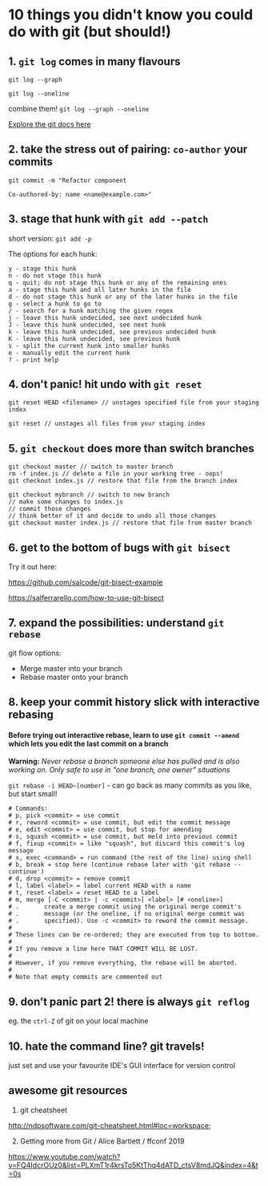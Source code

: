 # 10 things you didn't know you could do with git (but should!)

## 1. `git log` comes in many flavours
`git log --graph`

`git log --oneline`

combine them! `git log --graph --oneline`

[Explore the git docs here](https://www.git-scm.com/docs/git-log)

## 2. take the stress out of pairing: `co-author` your commits

```
git commit -m "Refactor component

Co-authored-by: name <name@example.com>"
```
     
## 3. stage that hunk with `git add --patch`

short version: `git add -p`

The options for each hunk:
```
y - stage this hunk
n - do not stage this hunk
q - quit; do not stage this hunk or any of the remaining ones
a - stage this hunk and all later hunks in the file
d - do not stage this hunk or any of the later hunks in the file
g - select a hunk to go to
/ - search for a hunk matching the given regex
j - leave this hunk undecided, see next undecided hunk
J - leave this hunk undecided, see next hunk
k - leave this hunk undecided, see previous undecided hunk
K - leave this hunk undecided, see previous hunk
s - split the current hunk into smaller hunks
e - manually edit the current hunk
? - print help
```

## 4. don't panic! hit undo with `git reset`

`git reset HEAD <filename> // unstages specified file from your staging index`
 
`git reset // unstages all files from your staging index`
  
## 5. `git checkout` does more than switch branches

```
git checkout master // switch to master branch
rm -f index.js // delete a file in your working tree - oops! 
git checkout index.js // restore that file from the branch index
```
```
git checkout mybranch // switch to new branch
// make some changes to index.js
// commit those changes
// think better of it and decide to undo all those changes
git checkout master index.js // restore that file from master branch
```

## 6. get to the bottom of bugs with `git bisect`

Try it out here:

https://github.com/salcode/git-bisect-example

https://salferrarello.com/how-to-use-git-bisect

## 7. expand the possibilities: understand `git rebase`

git flow options:
- Merge master into your branch
- Rebase master onto your branch 
          
## 8. keep your commit history slick with interactive rebasing

#### Before trying out interactive rebase, learn to use `git commit --amend` which lets you edit the last commit on a branch

**Warning:** *Never rebase a branch someone else has pulled and is also working on. Only safe to use in "one branch, one owner" situations*

`git rebase -i HEAD~[number]` - can go back as many commits as you like, but start small!  

```
# Commands:
# p, pick <commit> = use commit
# r, reword <commit> = use commit, but edit the commit message
# e, edit <commit> = use commit, but stop for amending
# s, squash <commit> = use commit, but meld into previous commit
# f, fixup <commit> = like "squash", but discard this commit's log message
# x, exec <command> = run command (the rest of the line) using shell
# b, break = stop here (continue rebase later with 'git rebase --continue')
# d, drop <commit> = remove commit
# l, label <label> = label current HEAD with a name
# t, reset <label> = reset HEAD to a label
# m, merge [-C <commit> | -c <commit>] <label> [# <oneline>]
# .       create a merge commit using the original merge commit's
# .       message (or the oneline, if no original merge commit was
# .       specified). Use -c <commit> to reword the commit message.
#
# These lines can be re-ordered; they are executed from top to bottom.
#
# If you remove a line here THAT COMMIT WILL BE LOST.
#
# However, if you remove everything, the rebase will be aborted.
#
# Note that empty commits are commented out
```

## 9. don’t panic part 2! there is always `git reflog` 

eg. the `ctrl-Z` of git on your local machine


## 10. hate the command line? git travels!

just set and use your favourite IDE's GUI interface for version control

## awesome git resources

1. git cheatsheet

http://ndpsoftware.com/git-cheatsheet.html#loc=workspace;

2. Getting more from Git / Alice Bartlett / ffconf 2019

https://www.youtube.com/watch?v=FQ4IdcrOUz0&list=PLXmT1r4krsTo5KtThq4dATD_ctsV8mdJQ&index=4&t=0s
